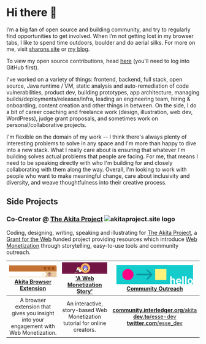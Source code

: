# Hi there 👋

I’m a big fan of open source and building community, and try to regularly find opportunities to get involved. When I’m not getting lost in my browser tabs, I like to spend time outdoors, boulder and do aerial silks. For more on me, visit [sharons.site](https://sharons.site/) or [my blog](https://blog.sharons.site/).

To view my open source contributions, head [here](https://github.com/issues?q=involves%3Asharon-wang+is%3Apublic) (you'll need to log into GitHub first).

I've worked on a variety of things: frontend, backend, full stack, open source, Java runtime / VM, static analysis and auto-remediation of code vulnerabilities, product dev, building prototypes, app architecture, managing builds/deployments/releases/infra, leading an engineering team, hiring & onboarding, content creation and other things in between. On the side, I do a bit of career coaching and freelance work (design, illustration, web dev, WordPress), judge grant proposals, and sometimes work on personal/collaborative projects.

I'm flexible on the domain of my work -- I think there's always plenty of interesting problems to solve in any space and I'm more than happy to dive into a new stack. What I really care about is ensuring that whatever I'm building solves actual problems that people are facing. For me, that means I need to be speaking directly with who I'm building for and closely collaborating with them along the way. Overall, I'm looking to work with people who want to make meaningful change, care about inclusivity and diversity, and weave thoughtfulness into their creative process.

## Side Projects
### Co-Creator @ [The Akita Project](https://akitaproject.site) <img src="https://github.com/esse-dev/akita/raw/master/assets/icons/icon_64x64.png" alt="akitaproject.site logo" width="32"/>
Coding, designing, writing, speaking and illustrating for [The Akita Project](https://akitaproject.site), a [Grant for the Web](https://www.grantfortheweb.org/) funded project providing resources which introduce [Web Monetization](https://webmonetization.org) through storytelling, easy-to-use tools and community outreach.

| <img src="https://github.com/esse-dev/akita-project-site/raw/main/assets/banner1_browser_extension.svg" alt="Akita Extension banner" width="200"/><br>[Akita Browser Extension](https://github.com/esse-dev/akita) | <img src="https://github.com/esse-dev/akita-project-site/raw/main/assets/banner2_a_web_monetization_story.svg" alt="'A Web Monetization Story' banner" width="200"/><br>['A Web Monetization Story'](https://esse-dev.github.io/a-web-monetization-story/) | <img src="https://github.com/esse-dev/akita-project-site/raw/main/assets/banner3_outreach.svg" alt="Akita Outreach banner" width="200"/><br>[Community Outreach](https://akitaproject.site/#community-outreach) |
| :-------------: |:-------------:| :-------------: |
| A browser extension that gives you insight into your engagement with Web Monetization. | An interactive, story-based Web Monetization tutorial for online creators. | [**community.interledger.org**/akita](https://community.webmonetization.org/akita)<br>[**dev.to**/esse-dev](https://dev.to/esse-dev)<br>[**twitter.com**/esse_dev](https://twitter.com/esse_dev) |
